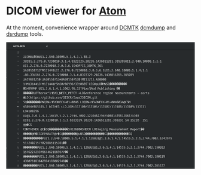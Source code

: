 # DICOM viewer for [Atom](http://atom.io)

At the moment, convenience wrapper around [DCMTK](http://dicom.offis.de/dcmtk.php.en) [dcmdump](http://support.dcmtk.org/docs/dcmdump.html) and [dsrdump](http://support.dcmtk.org/docs/dsrdump.html) tools.

![Screenshot](https://raw.githubusercontent.com/QIICR/atom-dicom-dump/master/screenshots/demo.gif)
